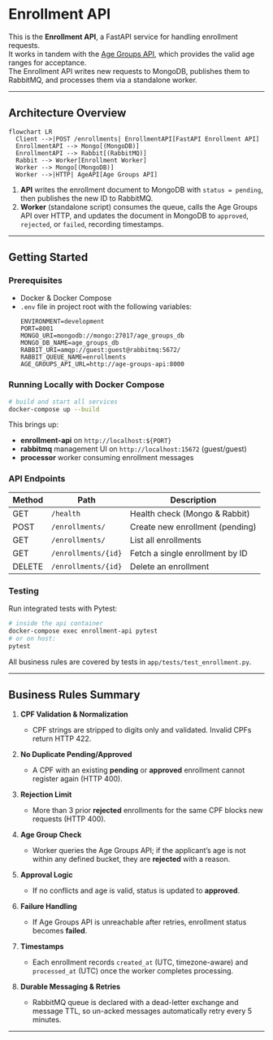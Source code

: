 # Enrollment API  

This is the **Enrollment API**, a FastAPI service for handling enrollment requests.  
It works in tandem with the [Age Groups API](https://github.com/itsmevicot/age_groups_api), which provides the valid age ranges for acceptance.  
The Enrollment API writes new requests to MongoDB, publishes them to RabbitMQ, and processes them via a standalone worker.  

---

## Architecture Overview

```mermaid
flowchart LR
  Client -->|POST /enrollments| EnrollmentAPI[FastAPI Enrollment API]
  EnrollmentAPI --> Mongo[(MongoDB)]
  EnrollmentAPI --> Rabbit[(RabbitMQ)]
  Rabbit --> Worker[Enrollment Worker]
  Worker --> Mongo[(MongoDB)]
  Worker -->|HTTP| AgeAPI[Age Groups API]
```

1. **API** writes the enrollment document to MongoDB with `status = pending`, then publishes the new ID to RabbitMQ.  
2. **Worker** (standalone script) consumes the queue, calls the Age Groups API over HTTP, and updates the document in MongoDB to `approved`, `rejected`, or `failed`, recording timestamps.  

---

## Getting Started  

### Prerequisites  

- Docker & Docker Compose  
- `.env` file in project root with the following variables:
  ```dotenv
  ENVIRONMENT=development
  PORT=8001
  MONGO_URI=mongodb://mongo:27017/age_groups_db
  MONGO_DB_NAME=age_groups_db
  RABBIT_URI=amqp://guest:guest@rabbitmq:5672/
  RABBIT_QUEUE_NAME=enrollments
  AGE_GROUPS_API_URL=http://age-groups-api:8000
  ```

### Running Locally with Docker Compose  

```bash
# build and start all services
docker-compose up --build
```

This brings up:

- **enrollment-api** on `http://localhost:${PORT}`  
- **rabbitmq** management UI on `http://localhost:15672` (guest/guest)  
- **processor** worker consuming enrollment messages  


### API Endpoints  

| Method | Path                | Description                           |
|--------|---------------------|---------------------------------------|
| GET    | `/health`           | Health check (Mongo & Rabbit)         |
| POST   | `/enrollments/`     | Create new enrollment (pending)       |
| GET    | `/enrollments/`     | List all enrollments                  |
| GET    | `/enrollments/{id}` | Fetch a single enrollment by ID       |
| DELETE | `/enrollments/{id}` | Delete an enrollment                  |

### Testing  

Run integrated tests with Pytest:

```bash
# inside the api container
docker-compose exec enrollment-api pytest
# or on host:
pytest
```

All business rules are covered by tests in `app/tests/test_enrollment.py`.

---

## Business Rules Summary  

1. **CPF Validation & Normalization**  
   - CPF strings are stripped to digits only and validated. Invalid CPFs return HTTP 422.

2. **No Duplicate Pending/Approved**  
   - A CPF with an existing **pending** or **approved** enrollment cannot register again (HTTP 400).

3. **Rejection Limit**  
   - More than 3 prior **rejected** enrollments for the same CPF blocks new requests (HTTP 400).

4. **Age Group Check**  
   - Worker queries the Age Groups API; if the applicant’s age is not within any defined bucket, they are **rejected** with a reason.

5. **Approval Logic**  
   - If no conflicts and age is valid, status is updated to **approved**.

6. **Failure Handling**  
   - If Age Groups API is unreachable after retries, enrollment status becomes **failed**.

7. **Timestamps**  
   - Each enrollment records `created_at` (UTC, timezone-aware) and `processed_at` (UTC) once the worker completes processing.

8. **Durable Messaging & Retries**  
   - RabbitMQ queue is declared with a dead-letter exchange and message TTL, so un-acked messages automatically retry every 5 minutes.

---

